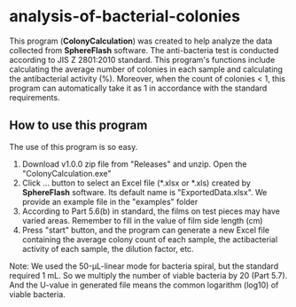 # analysis-of-bacterial-colonies

This program (**ColonyCalculation**) was created to help analyze the data collected from **SphereFlash** software. 
The anti-bacteria test is conducted according to JIS Z 2801:2010 standard.
This program's functions include calculating the average number of colonies in each sample and calculating the antibacterial activity (%). Moreover, when the count of colonies < 1, this program can automatically take it as 1 in accordance with the standard requirements.

## How to use this program
The use of this program is so easy.
1. Download v1.0.0 zip file from "Releases" and unzip. Open the "ColonyCalculation.exe"
2. Click ... button to select an Excel file (*.xlsx or *.xls) created by **SphereFlash** software. Its default name is "ExportedData.xlsx". We provide an example file in the "examples" folder
3. According to Part 5.6(b) in standard, the films on test pieces may have varied areas. Remember to fill in the value of film side length (cm)
4. Press "start" button, and the program can generate a new Excel file containing the average colony count of each sample, the actibacterial activity of each sample, the dilution factor, etc.

Note: We used the 50-μL-linear mode for bacteria spiral, but the standard required 1 mL. So we multiply the number of viable bacteria by 20 (Part 5.7). And the U-value in generated file means the common logarithm (log10) of viable bacteria.
